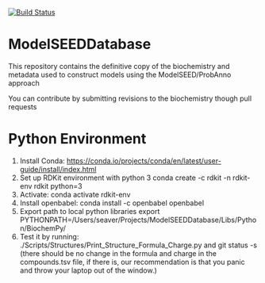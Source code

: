 [![Build Status](https://travis-ci.org/ModelSEED/ModelSEEDDatabase.svg?branch=master)](https://travis-ci.org/ModelSEED/ModelSEEDDatabase)
# ModelSEEDDatabase
This repository contains the definitive copy of the biochemistry and metadata used to construct models using the ModelSEED/ProbAnno approach

You can contribute by submitting revisions to the biochemistry though pull requests

# Python Environment

1) Install Conda:
https://conda.io/projects/conda/en/latest/user-guide/install/index.html
2) Set up RDKit environment with python 3
conda create -c rdkit -n rdkit-env rdkit python=3
3) Activate:
conda activate rdkit-env
4) Install openbabel:
conda install -c openbabel openbabel
5) Export path to local python libraries
export PYTHONPATH=/Users/seaver/Projects/ModelSEEDDatabase/Libs/Python/BiochemPy/
6) Test it by running:
./Scripts/Structures/Print_Structure_Formula_Charge.py
and
git status -s
(there should be no change in the formula and charge in the compounds.tsv file, if there is, our recommendation is that you panic and throw your laptop out of the window.)